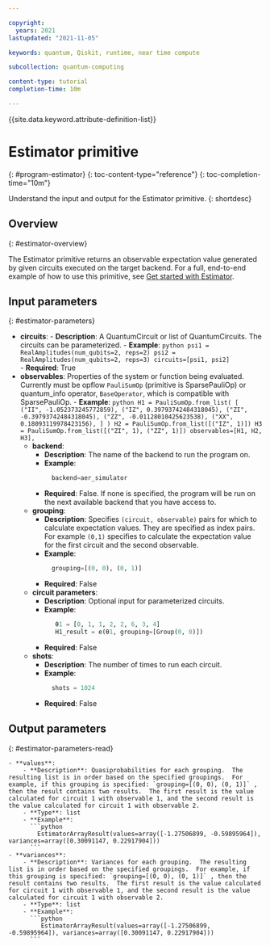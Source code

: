 ```yaml
---

copyright:
  years: 2021
lastupdated: "2021-11-05"

keywords: quantum, Qiskit, runtime, near time compute

subcollection: quantum-computing

content-type: tutorial
completion-time: 10m

---
```


{{site.data.keyword.attribute-definition-list}}

# Estimator primitive
{: #program-estimator}
{: toc-content-type="reference"}
{: toc-completion-time="10m"}

Understand the input and output for the Estimator primitive.
{: shortdesc}

## Overview
{: #estimator-overview}

The Estimator primitive returns an observable expectation value generated by given circuits executed on the target backend.  For a full, end-to-end example of how to use this primitive, see [Get started with Estimator](/docs/quantum-computing?topic=quantum-computing-example-estimator).

## Input parameters
{: #estimator-parameters}

- **circuits**:
       - **Description**: A QuantumCircuit or list of QuantumCircuits. The circuits can be parameterized.
        - **Example**:
          ```python
            psi1 = RealAmplitudes(num_qubits=2, reps=2)
            psi2 = RealAmplitudes(num_qubits=2, reps=3)
            circuits=[psi1, psi2]          
          ```
        - **Required**: True
- **observables**: Properties of the system or function being evaluated.  Currently must be opflow `PauliSumOp` (primitive is SparsePauliOp) or quantum_info operator, `BaseOperator`, which is compatible with SparsePauliOp.
        - **Example**:
          ```python
             H1 = PauliSumOp.from_list(
             [
              ("II", -1.052373245772859),
              ("IZ", 0.39793742484318045),
              ("ZI", -0.39793742484318045),
              ("ZZ", -0.01128010425623538),
              ("XX", 0.18093119978423156),
              ]
              )
             H2 = PauliSumOp.from_list([("IZ", 1)])
             H3 = PauliSumOp.from_list([("ZI", 1), ("ZZ", 1)])
             observables=[H1, H2, H3],
          ```
    - **backend**:
        - **Description**: The name of the backend to run the program on.
        - **Example**:
          ```python
            backend=aer_simulator
          ```
        - **Required**: False.  If none is specified, the program will be run on the next available backend that you have access to.
    - **grouping**:
        - **Description**: Specifies `(circuit, observable)` pairs for which to calculate expectation values. They are specified as index pairs.  For example `(0,1)` specifies to calculate the expectation value for the first circuit and the second observable.
        - **Example**:
          ```python
            grouping=[(0, 0), (0, 1)]
          ```
        - **Required**: False
    - **circuit parameters**:
        - **Description**: Optional input for parameterized circuits.
        - **Example**:
          ```python
             θ1 = [0, 1, 1, 2, 2, 6, 3, 4]
             H1_result = e(θ1, grouping=[Group(0, 0)])
          ```
        - **Required**: False
    - **shots**:
        - **Description**: The number of times to run each circuit.
        - **Example**:
          ```python
            shots = 1024
          ```
        - **Required**: False


## Output parameters
{: #estimator-parameters-read}

    - **values**:  
        - **Description**: Quasiprobabilities for each grouping.  The resulting list is in order based on the specified groupings.  For example, if this grouping is specified: `grouping=[(0, 0), (0, 1)]` , then the result contains two results.  The first result is the value calculated for circuit 1 with observable 1, and the second result is the value calculated for circuit 1 with observable 2.
        - **Type**: list
        - **Example**:
          ```python
            EstimatorArrayResult(values=array([-1.27506899, -0.59895964]), variances=array([0.30091147, 0.22917904]))
          ```
    - **variances**:  
        - **Description**: Variances for each grouping.  The resulting list is in order based on the specified groupings.  For example, if this grouping is specified: `grouping=[(0, 0), (0, 1)]` , then the result contains two results.  The first result is the value calculated for circuit 1 with observable 1, and the second result is the value calculated for circuit 1 with observable 2.
        - **Type**: list
        - **Example**:
          ```python
             EstimatorArrayResult(values=array([-1.27506899, -0.59895964]), variances=array([0.30091147, 0.22917904]))
          ```

